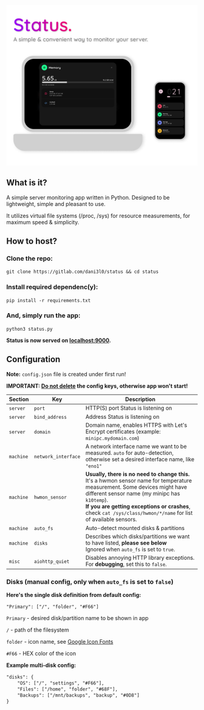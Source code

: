 <img src="screenshots/status.png" alt="Status" width="600"/>

## What is it?

A simple server monitoring app written in Python.
Designed to be lightweight, simple and pleasant to use.

It utilizes virtual file systems (/proc, /sys) for resource measurements, for maximum speed & simplicity.


## How to host?

### Clone the repo:

```
git clone https://gitlab.com/dani3l0/status && cd status
```

### Install required dependenc(y):

```
pip install -r requirements.txt
```

### And, simply run the app:

```
python3 status.py
```

**Status is now served on [localhost:9000](localhost:9000).**


## Configuration

**Note:** `config.json` file is created under first run!

**IMPORTANT: <u>Do not delete</u> the config keys, otherwise app won't start!**

| Section   | Key                 | Description                                                                                                                                                                                                                                                                                      |
|-----------|---------------------|--------------------------------------------------------------------------------------------------------------------------------------------------------------------------------------------------------------------------------------------------------------------------------------------------|
| `server`  | `port`              | HTTP(S) port Status is listening on                                                                                                                                                                                                                                                              |
| `server`  | `bind_address`      | Address Status is listening on                                                                                                                                                                                                                                                                   |
| `server`  | `domain`            | Domain name, enables HTTPS with Let's Encrypt certificates (example: `minipc.mydomain.com`)                                                                                                                                                                                                      |
| `machine` | `network_interface` | A network interface name we want to be measured. `auto` for auto-detection, otherwise set a desired interface name, like `"eno1"`                                                                                                                                                                |
| `machine` | `hwmon_sensor`      | **Usually, there is no need to change this.** It's a hwmon sensor name for temperature measurement. Some devices might have different sensor name (my minipc has `k10temp`).<br>**If you are getting exceptions or crashes**, check `cat /sys/class/hwmon/*/name` for list of available sensors. |
| `machine` | `auto_fs`           | Auto-detect mounted disks & partitions                                                                                                                                                                                                                                                           |
| `machine` | `disks`             | Describes which disks/partitions we want to have listed, **please see below**<br>Ignored when `auto_fs` is set to `true`.                                                                                                                                                                        |
| `misc`    | `aiohttp_quiet`     | Disables annoying HTTP library exceptions. For **debugging**, set this to `false`.                                                                                                                                                                                                               |


### Disks (manual config, only when `auto_fs` is set to `false`)

**Here's the single disk definition from default config:**

```
"Primary": ["/", "folder", "#F66"]
```

`Primary` - desired disk/partition name to be shown in app

`/` - path of the filesystem

`folder` - icon name, see [Google Icon Fonts](https://fonts.google.com/icons)

`#F66` - HEX color of the icon


**Example multi-disk config:**

```
"disks": {
    "OS": ["/", "settings", "#F66"],
    "Files": ["/home", "folder", "#68F"],
    "Backups": ["/mnt/backups", "backup", "#0D8"]
}
```


